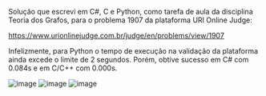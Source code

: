 Solução que escrevi em C#, C e Python, como tarefa de aula da disciplina Teoria dos Grafos, para o problema 1907 da plataforma URI Online Judge: 

https://www.urionlinejudge.com.br/judge/en/problems/view/1907

Infelizmente, para Python o tempo de execução na validação da plataforma ainda excede o limite de 2 segundos.
Porém, obtive sucesso em C# com 0.084s e em C/C++ com 0.000s.

![image](https://user-images.githubusercontent.com/28737900/131060121-d3d80073-b3ad-434e-aeab-addc396fba19.png)
![image](https://user-images.githubusercontent.com/28737900/131198427-91e22327-73b4-486a-8806-d4ffccf39021.png)
![image](https://user-images.githubusercontent.com/28737900/131198463-1b27c833-6ae2-4bba-ae79-f844d3ef8793.png)


